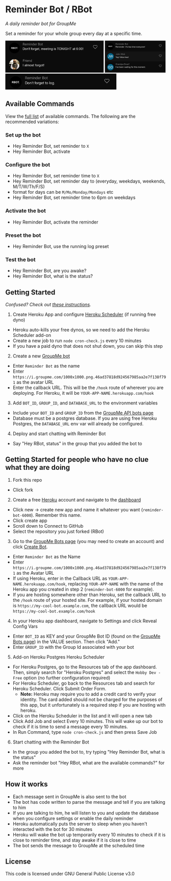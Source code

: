 # Reminder Bot / RBot
_A daily reminder bot for GroupMe_

Set a reminder for your whole group every day at a specific time.

<img src="/screenshots/rbot-demo-1.png" alt="Reminder bot helpfully reminds the group: Don't forget, meeting is TONIGHT at 6:00!" height="100">
<img src="/screenshots/rbot-demo-2.png" alt="Reminder bot playfully reminds the group: It's tea time!" height="100">
<img src="/screenshots/rbot-demo-3.png" alt="Reminder bot respectfully reminds the group: Don't forget to log." height="50">

## Available Commands
View the [full list](./full_commands.md) of available commands. The following are the recommended variations:
### Set up the bot
- Hey Reminder Bot, set reminder to `X`
- Hey Reminder Bot, activate
### Configure the bot
- Hey Reminder Bot, set reminder time to `X`
 - Hey Reminder Bot, set reminder day to (everyday, weekdays, weekends, M/T/W/Th/F/S)
  - format for days can be `M/Mo/Monday/Mondays` etc
- Hey Reminder Bot, set reminder time to 6pm on weekdays
### Activate the bot
- Hey Reminder Bot, activate the reminder
### Preset the bot
- Hey Reminder Bot, use the running log preset
### Test the bot
- Hey Reminder Bot, are you awake?
- Hey Reminder Bot, what is the status?

## Getting Started
_Confused? Check out [these instructions](#getting-started-for-people-who-have-no-clue-what-they-are-doing)._
1. Create Heroku App and configure [Heroku Scheduler](https://devcenter.heroku.com/articles/scheduler) (if running free dyno)
 * Heroku auto-kills your free dynos, so we need to add the Heroku Scheduler add-on
 * Create a new job to run `node cron-check.js` every 10 minutes
 * If you have a paid dyno that does not shut down, you can skip this step
2. Create a new [GroupMe bot](https://dev.groupme.com/bots)
 * Enter `Reminder Bot` as the name
 * Enter `https://i.groupme.com/1000x1000.png.46ad37818d924567985aa2e7f138f791` as the avatar URL
 * Enter the callback URL. This will be the `/hook` route of wherever you are deploying.
   For Heroku, it will be `YOUR-APP-NAME.herokuapp.com/hook`
3. Add `BOT_ID`, `GROUP_ID`, and `DATABASE_URL` to the environment variables
 * Include your `BOT_ID` and `GROUP_ID` from the [GroupMe API bots page](https://dev.groupme.com/bots)
 * Database must be a postgres database. If you are using free Heroku Postgres, the `DATABASE_URL` env var will already be configured.
4. Deploy and start chatting with Reminder Bot
 * Say "Hey RBot, status" in the group that you added the bot to

## Getting Started for people who have no clue what they are doing
1. Fork this repo
 * Click fork
2. Create a free [Heroku](https://heroku.com) account and navigate to the [dashboard](https://dashboard.heroku.com/apps)
 * Click new -> create new app and name it whatever you want (`reminder-bot-6000`). Remember this name.
 * Click create app
 * Scroll down to Connect to GitHub
 * Select the repository you just forked (RBot)
3. Go to the [GroupMe Bots page](https://dev.groupme.com/bots) (you may need to create an account) and click [Create Bot](https://dev.groupme.com/bots/new).
 * Enter `Reminder Bot` as the Name
 * Enter `https://i.groupme.com/1000x1000.png.46ad37818d924567985aa2e7f138f791` as the Avatar URL
 * If using Heroku, enter in the Callback URL as `YOUR-APP-NAME.herokuapp.com/hook`, replacing `YOUR-APP-NAME` with the name of the Heroku app you created in step 2 (`reminder-bot-6000` for example).
  * If you are hosting somewhere other than Heroku, set the callback URL to the `/hook` route of your hosted site.
    For example, if your hosted domain is `https://my-cool-bot.example.com`, the callback URL would be `https://my-cool-bot.example.com/hook`
4. In your Heroku app dashboard, navigate to Settings and click Reveal Config Vars
 * Enter `BOT_ID` as KEY and your GroupMe Bot ID (found on the [GroupMe Bots page](https://dev.groupme.com/bots)) in the VALUE section. Then click "Add."
 * Enter `GROUP_ID` with the Group Id associated with your bot
5. Add-on Heroku Postgres Heroku Scheduler
 * For Heroku Postgres, go to the Resources tab of the app dashboard. Then, simply search for "Heroku Postgres" and select the `Hobby Dev - Free` option (no further configuration required)
 * For Heroku Scheduler, go back to the Resources tab and search for Heroku Scheduler. Click Submit Order Form.
    * __Note:__ Heroku may require you to add a credit card to verify your identity. The card added should not be charged for the purposes of this app, but it unfortunately is a required step if you are hosting with heroku.
 * Click on the Heroku Scheduler in the list and it will open a new tab
 * Click Add Job and select Every 10 minutes. This will wake up our bot to check if it is time to send a message every 10 minutes.
 * In Run Command, type `node cron-check.js` and then press Save Job
6. Start chatting with the Reminder Bot
 * In the group you added the bot to, try typing "Hey Reminder Bot, what is the status"
 * Ask the reminder bot "Hey RBot, what are the available commands?" for more

## How it works
- Each message sent in GroupMe is also sent to the bot
- The bot has code written to parse the message and tell if you are talking to him
- If you are talking to him, he will listen to you and update the database when you configure settings or enable the daily reminder
 - Heroku automatically puts the server to sleep when you haven't interacted with the bot for 30 minutes
- Heroku will wake the bot up temporarily every 10 minutes to check if it is close to reminder time, and stay awake if it is close to time
 - The bot sends the message to GroupMe at the scheduled time

## License
This code is licensed under GNU General Public License v3.0
